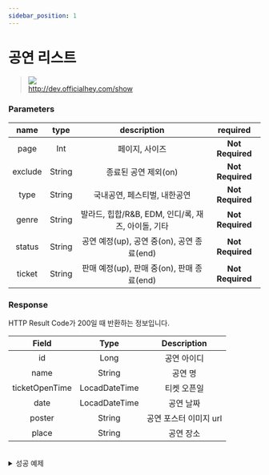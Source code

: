 ```yaml
---
sidebar_position: 1
---
```


# 공연 리스트 


> ![](https://img.shields.io/static/v1?label=&message=GET&color=blue) <br/>
> http://dev.officialhey.com/show



### Parameters

|  name   |  type  |             description             |     required     |
|:-------:|:------:|:-----------------------------------:|:----------------:|
|  page   |  Int   |              페이지, 사이즈               | **Not Required** |
| exclude | String |            종료된 공연 제외(on)            |    **Not Required**     | 
|  type   | String |          국내공연, 페스티벌, 내한공연           |    **Not Required**     | 
|  genre  | String | 발라드, 힙합/R&B, EDM, 인디/록, 재즈, 아이돌, 기타 |    **Not Required**     | 
| status  | String |   공연 예정(up), 공연 중(on), 공연 종료(end)   |    **Not Required**     |
| ticket  | String |   판매 예정(up), 판매 중(on), 판매 종료(end)   |    **Not Required**     |


### Response

HTTP Result Code가 200일 때 반환하는 정보입니다.


|     Field      |     Type      |  Description   |   
|:--------------:|:-------------:|:--------------:|
|       id       |     Long      |     공연 아이디     | 
|      name      |    String     |      공연 명      |   
| ticketOpenTime | LocadDateTime |     티켓 오픈일     |  
|      date      | LocadDateTime |     공연 날짜      |  
|     poster     |    String     | 공연 포스터 이미지 url |    
|     place      |    String     |     공연 장소      | 

<br/>

  <details markdown="1">
  <summary>성공 예제</summary>

  ```
  {
  "ok": true,
  "data": {
    "content": [
      {
        "id": 3,
        "name": "show3",
        "ticketOpenTime": 2024-04-17T19:00:00,
        "date": "2024-04-17T19:00:00",
        "poster": "https://example.com/image1.jpg",
        "place": "Hey Theater"
      },
      {
        "id": 2,
        "name": "show2",
        "urlId": "url",
        "ticketOpenTime": 2024-04-17T19:00:00,
        "date": "2024-04-17T19:00:00",
        "poster": "https://example.com/image1.jpg",
        "place": "Hey Theater"
      },
      {
        "id": 1,
        "name": "show1",
        "urlId": "url",
        "ticketOpenTime": 2024-04-17T19:00:00,
        "date": "2024-04-17T19:00:00",
        "poster": "https://example.com/image1.jpg",
        "place": "Hey Theater"
      }
    ],
    "pageable": {
      "pageNumber": 0,
      "pageSize": 20,
      "sort": {
        "empty": true,
        "sorted": false,
        "unsorted": true
      },
      "offset": 0,
      "paged": true,
      "unpaged": false
    },
    "last": true,
    "totalElements": 3,
    "totalPages": 1,
    "first": true,
    "size": 20,
    "number": 0,
    "sort": {
      "empty": true,
      "sorted": false,
      "unsorted": true
    },
    "numberOfElements": 3,
    "empty": false
  }
}
  ```
  </details>
<br/>